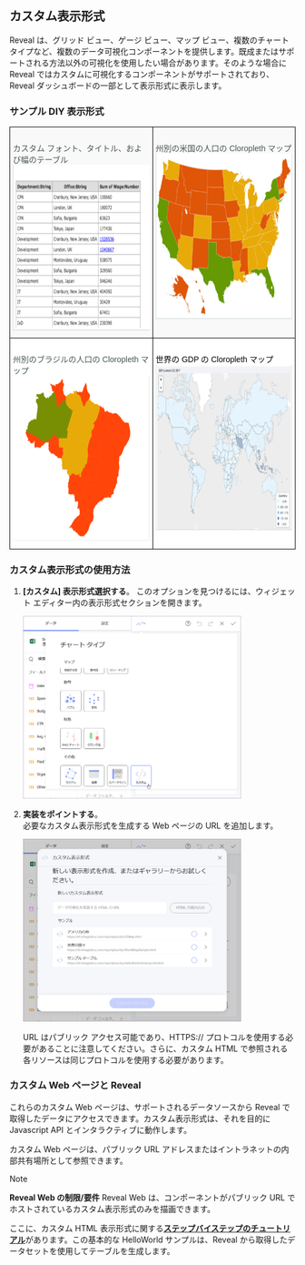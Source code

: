 ## カスタム表示形式

Reveal は、グリッド ビュー、ゲージ ビュー、マップ ビュー、複数のチャート タイプなど、複数のデータ可視化コンポーネントを提供します。既成またはサポートされる方法以外の可視化を使用したい場合があります。そのような場合に Reveal ではカスタムに可視化するコンポーネントがサポートされており、Reveal ダッシュボードの一部として表示形式に表示します。

### サンプル DIY 表示形式

<style type="text/css">
.tg  {border-collapse:collapse;border-spacing:0;}
.tg td{border-color:black;border-style:solid;border-width:1px;font-family:Arial, sans-serif;font-size:14px;
  overflow:hidden;padding:10px 5px;word-break:normal;}
.tg th{border-color:black;border-style:solid;border-width:1px;font-family:Arial, sans-serif;font-size:14px;
  font-weight:normal;overflow:hidden;padding:10px 5px;word-break:normal;}
.tg .tg-2ovq{background-color:rgb(255, 255, 255);color:rgb(0, 0, 0);text-align:left;vertical-align:top}
.tg .tg-spkm{background-color:rgb(255, 255, 255);color:rgb(73, 85, 85);text-align:left;vertical-align:top}
.tg .tg-x3gl{background-color:rgb(249, 249, 249);color:rgb(73, 85, 85);text-align:left;vertical-align:top}
</style>
<table class="tg">
<thead>
  <tr>
    <th class="tg-x3gl"><br>カスタム フォント、タイトル、および幅のテーブル<br><img src="images/HRDashboardEmployeesDIY_All.png" alt="Image" width="400" height="291"></th>
    <th class="tg-x3gl"><br>州別の米国の人口の Cloropleth マップ<br><img src="images/StatePopulation_all.png" alt="Image" width="400" height="291"></th>
  </tr>
</thead>
<tbody>
  <tr>
    <td class="tg-spkm"><br>州別のブラジルの人口の Cloropleth マップ<br><img src="images/BrazilStatePopulation_all.png" alt="Image" width="400" height="291"></td>
    <td class="tg-2ovq"><br>世界の GDP の Cloropleth マップ<br><img src="images/WorldPopulationGDP_All.png" alt="Image" width="400" height="291"></td>
  </tr>
</tbody>
</table>

### カスタム表示形式の使用方法

1. **[カスタム] 表示形式選択する**。 
このオプションを見つけるには、ウィジェット エディター内の表示形式セクションを開きます。

   <img src="images/custom-visualization-access.png" alt="Selecting the Custom Visualization in Reveal" width="80%"/>

2. **実装をポイントする**。  
必要なカスタム表示形式を生成する Web ページの URL を追加します。

   <img src="images/custom-visualization-config.png" alt="Showing the Custom Visualization configuration screen within Reveal" width="80%"/>

   URL はパブリック アクセス可能であり、HTTPS:// プロトコルを使用する必要があることに注意してください。さらに、カスタム HTML で参照される各リソースは同じプロトコルを使用する必要があります。


### カスタム Web ページと Reveal
これらのカスタム Web ページは、サポートされるデータソースから Reveal で取得したデータにアクセスできます。カスタム表示形式は、それを目的に Javascript API とインタラクティブに動作します。

カスタム Web ページは、パブリック URL アドレスまたはイントラネットの内部共有場所として参照できます。

>[!NOTE]
>**Reveal Web の制限/要件**
>Reveal Web は、コンポーネントがパブリック URL でホストされているカスタム表示形式のみを描画できます。

ここに、カスタム HTML 表示形式に関する[**ステップバイステップのチュートリアル**](diy-visualization-step-by-step.md)があります。この基本的な HelloWorld サンプルは、Reveal から取得したデータセットを使用してテーブルを生成します。
